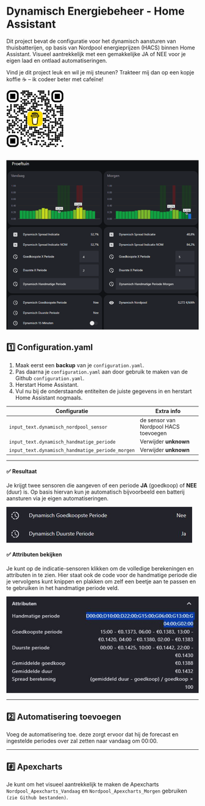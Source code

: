 # Dynamisch Energiebeheer - Home Assistant
Dit project bevat de configuratie voor het dynamisch aansturen van thuisbatterijen, op basis van Nordpool energieprijzen (HACS) binnen Home Assistant. Visueel aantrekkelijk met een gemakkelijke JA of NEE voor je eigen laad en ontlaad automatiseringen.

Vind je dit project leuk en wil je mij steunen? Trakteer mij dan op een kopje koffie ☕️ – ik codeer beter met cafeïne!

<a href="https://www.buymeacoffee.com/gielz" target="_blank">
  <img src="https://github.com/Gielz1986/Zendure-HA-zenSDK/blob/main/Images/bmc.png?raw=true" width="150" alt="Buy Me a Coffee">
</a><br><br>

![Preview](Images/Preview.gif)

## 1️⃣ Configuration.yaml

1. Maak eerst een **backup** van je `configuration.yaml`.
2. Pas daarna je `configuration.yaml` aan door gebruik te maken van de Github `configuration.yaml`.
3. Herstart Home Assistant.
4. Vul nu bij de onderstaande entiteiten de juiste gegevens in en herstart Home Assistant nogmaals.

| Configuratie| Extra info|
|-|-|
| `input_text.dynamisch_nordpool_sensor`      |  de sensor van Nordpool HACS toevoegen |
| `input_text.dynamisch_handmatige_periode`    | Verwijder **unknown** |
| `input_text.dynamisch_handmatige_periode_morgen` | Verwijder **unknown** |

---

#### ✅ Resultaat
Je krijgt twee sensoren die aangeven of een periode **JA** (goedkoop) of **NEE** (duur) is. Op basis hiervan kun je automatisch bijvoorbeeld een batterij aansturen via je eigen automatiseringen.

![Preview](Images/Janee.JPG)

#### ✅ Attributen bekijken
Je kunt op de indicatie-sensoren klikken om de volledige berekeningen en attributen in te zien. Hier staat ook de code voor de handmatige periode die je vervolgens kunt knippen en plakken om zelf een beetje aan te passen en te gebruiken in het handmatige periode veld.

![Preview](Images/Spread.JPG)

---

## 2️⃣ Automatisering toevoegen

Voeg de automatisering toe. deze zorgt ervoor dat hij de forecast en ingestelde periodes over zal zetten naar vandaag om 00:00. 

---

## #️⃣ Apexcharts
Je kunt om het visueel aantrekkelijk te maken de Apexcharts `Nordpool_Apexcharts_Vandaag` en `Nordpool_Apexcharts_Morgen` gebruiken `(zie Github bestanden)`.
